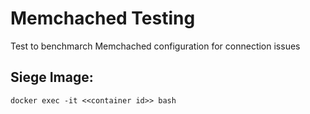 
# Memchached Testing
Test to benchmarch Memchached configuration for connection issues   

## Siege Image: 
    docker exec -it <<container id>> bash